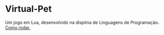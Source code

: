 # Virtual-Pet
Um jogo em Lua, desenvolvido na displina de Linguagens de Programação.
</br>
[Como rodar.](https://love2d.org/wiki/Building_L%C3%96VE)
